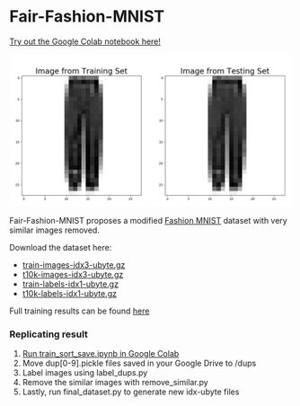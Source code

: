 # Fair-Fashion-MNIST

[Try out the Google Colab notebook here!](https://colab.research.google.com/drive/10WS1AgyL8DOUw14TFzkvZjn6aBKd5KYN)

![Similar images between training and testing](example_images/pants.png)


Fair-Fashion-MNIST proposes a modified [Fashion MNIST](https://github.com/zalandoresearch/fashion-mnist) dataset with very similar images removed. 

Download the dataset here:
- [train-images-idx3-ubyte.gz](https://drive.google.com/file/d/1bc2Uzub_pF6Oj5cO656_YyqBLPpr305X/view?usp=sharing)
- [t10k-images-idx3-ubyte.gz](https://drive.google.com/file/d/1qLUOoUf-ysdVoaGKN8jElQlvDd5cn5lM/view?usp=sharing)
- [train-labels-idx1-ubyte.gz](https://drive.google.com/file/d/1GWynk44xSOK5KIVHOETN8ZJeYmXdP8YM/view?usp=sharing)
- [t10k-labels-idx1-ubyte.gz](https://drive.google.com/file/d/1y6I-qErtz4cgZR803BfqFlwK3mIwcE58/view?usp=sharing)


Full training results can be found [here](https://vigilant-hopper-6d70bf.netlify.com/)

### Replicating result
1. [Run train_sort_save.ipynb in Google Colab](https://colab.research.google.com/drive/10WS1AgyL8DOUw14TFzkvZjn6aBKd5KYN)
2. Move dup[0-9].pickle files saved in your Google Drive to /dups
3. Label images using label_dups.py
4. Remove the similar images with remove_similar.py
5. Lastly, run final_dataset.py to generate new idx-ubyte files
